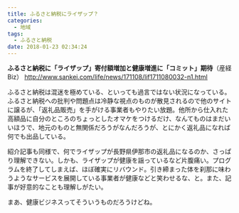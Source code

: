 ```yaml
---
title: ふるさと納税にライザップ？
categories:
  - 地域
tags:
  - ふるさと納税
date: 2018-01-23 02:34:24
---
```

**ふるさと納税に「ライザップ」寄付額増加と健康増進に「コミット」期待**（産経Biz）
<http://www.sankei.com/life/news/171108/lif1711080032-n1.html>

ふるさと納税は混迷を極めている、といっても過言ではない状況になっている。ふるさと納税への批判や問題点は冷静な視点のものが散見されるので他のサイトに譲るが、「返礼品販売」を手がける事業者もやりたい放題。他所から仕入れた高額品に自分のところのちょっとしたオマケをつけるだけ、なんてものはまだいいほうで、地元のものと無関係だろうがなんだろうが、とにかく返礼品になれば何でも出品している。

紹介記事も同様で、何でライザップが長野県伊那市の返礼品になるのか、さっぱり理解できない。しかも、ライザップが健康を謡っているなど片腹痛い。プログラムを終了してしまえば、ほぼ確実にリバウンド。引き締まった体を刹那に味わうようなサービスを展開している事業者が健康などと笑わせるな、と。また、記事が好意的なことも理解しがたい。

まあ、健康ビジネスってそういうものだろうけどね。

